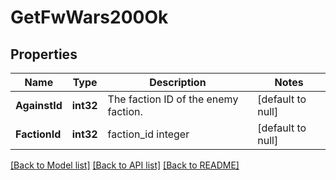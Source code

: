 # GetFwWars200Ok

## Properties
Name | Type | Description | Notes
------------ | ------------- | ------------- | -------------
**AgainstId** | **int32** | The faction ID of the enemy faction. | [default to null]
**FactionId** | **int32** | faction_id integer | [default to null]

[[Back to Model list]](../README.md#documentation-for-models) [[Back to API list]](../README.md#documentation-for-api-endpoints) [[Back to README]](../README.md)

